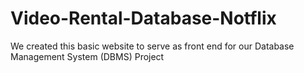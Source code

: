# Video-Rental-Database-Notflix
We created this basic website to serve as front end for our Database Management System (DBMS) Project
